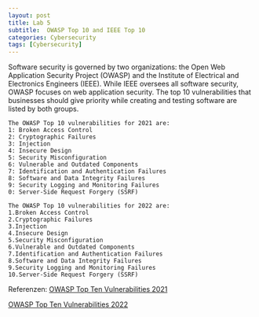 ```yaml
---
layout: post
title: Lab 5
subtitle:  OWASP Top 10 and IEEE Top 10
categories: Cybersecurity
tags: [Cybersecurity]
---
```


Software security is governed by two organizations: the Open Web Application Security Project (OWASP) and the Institute of Electrical and Electronics Engineers (IEEE). While IEEE oversees all software security, OWASP focuses on web application security. The top 10 vulnerabilities that businesses should give priority while creating and testing software are listed by both groups.
```
The OWASP Top 10 vulnerabilities for 2021 are:
1: Broken Access Control
2: Cryptographic Failures
3: Injection
4: Insecure Design
5: Security Misconfiguration
6: Vulnerable and Outdated Components
7: Identification and Authentication Failures
8: Software and Data Integrity Failures
9: Security Logging and Monitoring Failures
0: Server-Side Request Forgery (SSRF)
```
```
The OWASP Top 10 vulnerabilities for 2022 are:
1.Broken Access Control
2.Cryptographic Failures
3.Injection
4.Insecure Design
5.Security Misconfiguration
6.Vulnerable and Outdated Components
7.Identification and Authentication Failures
8.Software and Data Integrity Failures
9.Security Logging and Monitoring Failures
10.Server-Side Request Forgery (SSRF)
```


Referenzen:
[OWASP Top Ten Vulnerabilities 2021](https://owasp.org/www-project-top-ten/)

[OWASP Top Ten Vulnerabilities 2022](https://vulcan.io/blog/owasp-top-10-vulnerabilities-2022-what-we-learned/)

